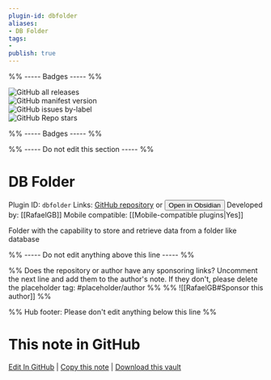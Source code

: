```yaml
---
plugin-id: dbfolder
aliases:
- DB Folder
tags: 
- 
publish: true
---
```


%% ----- Badges ----- %%

![GitHub all releases](https://img.shields.io/github/downloads/RafaelGB/obsidian-db-folder/total?color=573E7A&logo=github&style=for-the-badge)   
![GitHub manifest version](https://img.shields.io/github/manifest-json/v/RafaelGB/obsidian-db-folder?color=573E7A&logo=github&style=for-the-badge)   
![GitHub issues by-label](https://img.shields.io/github/issues/RafaelGB/obsidian-db-folder/help%20wanted?color=573E7A&logo=github&style=for-the-badge)   
![GitHub Repo stars](https://img.shields.io/github/stars/RafaelGB/obsidian-db-folder?color=573E7A&logo=github&style=for-the-badge)

%% ----- Badges ----- %%

%% ----- Do not edit this section ----- %%

# DB Folder

Plugin ID: `dbfolder`
Links: [GitHub repository](https://github.com/RafaelGB/obsidian-db-folder) or [<button id=HH>Open in Obsidian</button>](obsidian://show-plugin?id=dbfolder)
Developed by: [[RafaelGB]]
Mobile compatible: [[Mobile-compatible plugins|Yes]]

Folder with the capability to store and retrieve data from a folder like database

%% ----- Do not edit anything above this line ----- %% 

%% Does the repository or author have any sponsoring links? Uncomment the next line and add them to the author's note. If they don't, please delete the placeholder tag: #placeholder/author %%
%% ![[RafaelGB#Sponsor this author]] %%

%% Hub footer: Please don't edit anything below this line %%

# This note in GitHub

<span class="git-footer">[Edit In GitHub](https://github.dev/obsidian-community/obsidian-hub/blob/main/02%20-%20Community%20Expansions/02.05%20All%20Community%20Expansions/Plugins/dbfolder.md "git-hub-edit-note") | [Copy this note](https://raw.githubusercontent.com/obsidian-community/obsidian-hub/main/02%20-%20Community%20Expansions/02.05%20All%20Community%20Expansions/Plugins/dbfolder.md "git-hub-copy-note") | [Download this vault](https://github.com/obsidian-community/obsidian-hub/archive/refs/heads/main.zip "git-hub-download-vault") </span>
